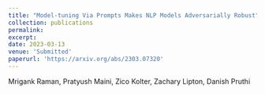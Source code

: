 ```yaml
---
title: "Model-tuning Via Prompts Makes NLP Models Adversarially Robust"
collection: publications
permalink:
excerpt:
date: 2023-03-13
venue: 'Submitted'
paperurl: 'https://arxiv.org/abs/2303.07320'
---
```

Mrigank Raman, Pratyush Maini, Zico Kolter, Zachary Lipton, Danish Pruthi
